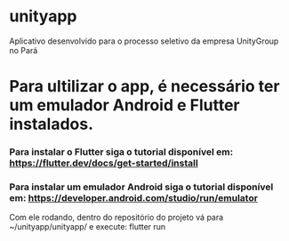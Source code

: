 # unityapp
Aplicativo desenvolvido para o processo seletivo da empresa UnityGroup no Pará

# Para ultilizar o app, é necessário ter um emulador Android e Flutter instalados.
### Para instalar o Flutter siga o tutorial disponível em: <https://flutter.dev/docs/get-started/install>
### Para instalar um emulador Android siga o tutorial disponível em: <https://developer.android.com/studio/run/emulator>

Com ele rodando, dentro do repositório do projeto vá para ~/unityapp/unityapp/
e execute:
flutter run
